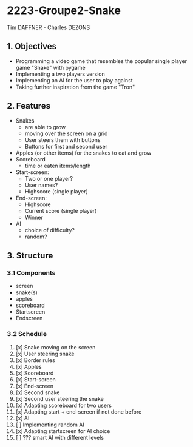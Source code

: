 # 2223-Groupe2-Snake

Tim DAFFNER - Charles DEZONS

## 1. Objectives
- Programming a video game that resembles the popular single player game "Snake" with pygame
- Implementing a two players version
- Implementing an AI for the user to play against
- Taking further inspiration from the game "Tron"

## 2. Features
- Snakes
  - are able to grow
  - moving over the screen on a grid
  - User steers them with buttons
  - Buttons for first and second user
- Apples (or other items) for the snakes to eat and grow
- Scoreboard
  - time or eaten items/length
- Start-screen:
  - Two or one player?
  - User names?
  - Highscore (single player)
- End-screen:
  - Highscore
  - Current score (single player)
  - Winner
- AI
  - choice of difficulty?
  - random?

## 3. Structure
### 3.1 Components
- screen
- snake(s)
- apples
- scoreboard
- Startscreen
- Endscreen

### 3.2 Schedule
1. [x] Snake moving on the screen
2. [x] User steering snake
3. [x] Border rules
4. [x] Apples
5. [x] Scoreboard
6. [x] Start-screen
7. [x] End-screen
8. [x] Second snake
9. [x] Second user steering the snake
10. [x] Adapting scoreboard for two users
11. [x] Adapting start + end-screen if not done before
12. [x] AI
13. [ ] Implementing random AI
14. [x] Adapting startscreen for AI choice
15. [ ] ??? smart AI with different levels
